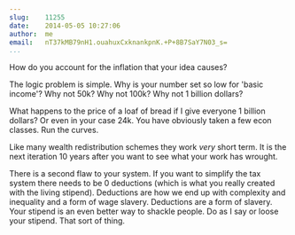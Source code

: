 ```yaml
---
slug:    11255
date:    2014-05-05 10:27:06
author:  me
email:   nT37kMB79nH1.ouahuxCxknankpnK.+P+8B7SaY7N03_s=
...
```


How do you account for the inflation that your idea causes?

The logic problem is simple.  Why is your number set so low for 'basic
income'?  Why not 50k?  Why not 100k?  Why not 1 billion dollars?

What happens to the price of a loaf of bread if I give everyone 1
billion dollars?  Or even in your case 24k.  You have obviously taken
a few econ classes.  Run the curves.

Like many wealth redistribution schemes they work *very* short term.
It is the next iteration 10 years after you want to see what your work
has wrought.

There is a second flaw to your system.  If you want to simplify the
tax system there needs to be 0 deductions (which is what you really
created with the living stipend).  Deductions are how we end up with
complexity and inequality and a form of wage slavery.  Deductions are
a form of slavery.  Your stipend is an even better way to shackle
people.  Do as I say or loose your stipend.  That sort of thing.
